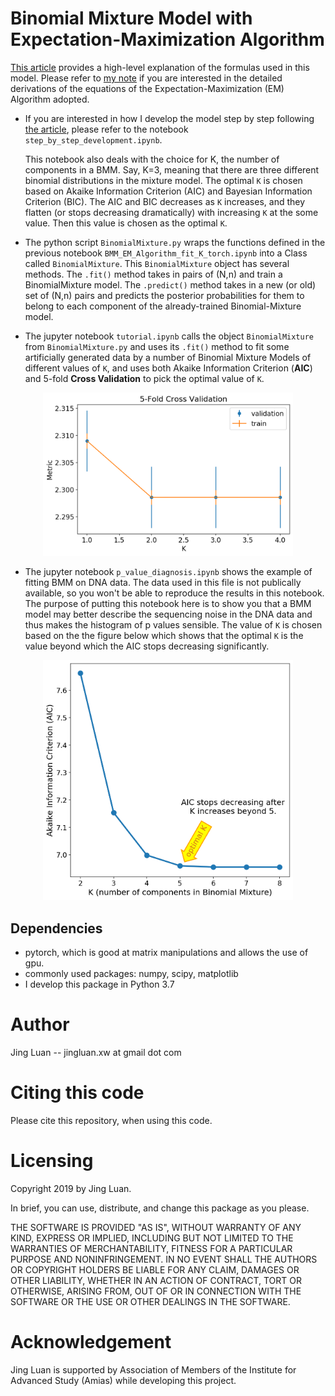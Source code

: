 # Binomial Mixture Model with Expectation-Maximization Algorithm

[This article](https://medium.com/@jingluan.xw/binomial-mixture-model-with-expectation-maximum-em-algorithm-feeaf0598b60) provides a high-level explanation of the formulas used in this model. Please refer to [my note](https://www.dropbox.com/s/fy2kq9eanhwinpr/Binomial_Mixture_Model_EL_Algorithm_Derivations%20%281%29.pdf?dl=0) if you are interested in the detailed derivations of the equations of the Expectation-Maximization (EM) Algorithm adopted.

* If you are interested in how I develop the model step by step following [the article](https://medium.com/@jingluan.xw/binomial-mixture-model-with-expectation-maximum-em-algorithm-feeaf0598b60), please refer to the notebook `step_by_step_development.ipynb`.

  This notebook also deals with the choice for K, the number of components in a BMM. Say, K=3, meaning that there are three different binomial distributions in the mixture model. The optimal `K` is chosen based on Akaike Information Criterion (AIC) and Bayesian Information Criterion (BIC). The AIC and BIC decreases as `K` increases, and they flatten (or stops decreasing dramatically) with increasing `K` at the some value. Then this value is chosen as the optimal `K`.

* The python script `BinomialMixture.py` wraps the functions defined in the previous notebook `BMM_EM_Algorithm_fit_K_torch.ipynb` into a Class called `BinomialMixture`. This `BinomialMixture` object has several methods. The `.fit()` method takes in pairs of (N,n) and train a BinomialMixture model. The `.predict()`
method takes in a new (or old) set of (N,n) pairs and predicts the posterior probabilities for them to belong to each component of the already-trained Binomial-Mixture model.

* The jupyter notebook `tutorial.ipynb` calls the object `BinomialMixture` from `BinomialMixture.py`
and uses its `.fit()` method to fit some artificially generated data by a number of Binomial Mixture Models of different values of `K`, and uses both Akaike Information Criterion (**AIC**) and 5-fold **Cross Validation** to pick the optimal value of `K`.

<p align="center">
  <img src="5FoldCV.png" width=400>
</p>

* The jupyter notebook `p_value_diagnosis.ipynb` shows the example of fitting BMM on DNA data. The data used in this file is not publically available, so you won't be able to reproduce the results in this notebook. The purpose of putting this notebook here is to show you that a BMM model may better describe the sequencing noise in the DNA data and thus makes the histogram of p values sensible. The value of `K` is chosen based on the the figure below which shows that the optimal `K` is the value beyond which the AIC stops decreasing significantly.

<p align="center">
  <img src="AIC_vs_K.png" width=400 title="AIC versus K">
</p>

## Dependencies

* pytorch, which is good at matrix manipulations and allows the use of gpu.
* commonly used packages: numpy, scipy, matplotlib
* I develop this package in Python 3.7

# Author
Jing Luan -- jingluan.xw at gmail dot com

# Citing this code
Please cite this repository, when using this code.

# Licensing

Copyright 2019 by Jing Luan.

In brief, you can use, distribute, and change this package as you please.

THE SOFTWARE IS PROVIDED "AS IS", WITHOUT WARRANTY OF ANY KIND, EXPRESS OR IMPLIED, INCLUDING BUT NOT LIMITED TO THE WARRANTIES OF MERCHANTABILITY, FITNESS FOR A PARTICULAR PURPOSE AND NONINFRINGEMENT. IN NO EVENT SHALL THE AUTHORS OR COPYRIGHT HOLDERS BE LIABLE FOR ANY CLAIM, DAMAGES OR OTHER LIABILITY, WHETHER IN AN ACTION OF CONTRACT, TORT OR OTHERWISE, ARISING FROM, OUT OF OR IN CONNECTION WITH THE SOFTWARE OR THE USE OR OTHER DEALINGS IN THE SOFTWARE.

# Acknowledgement

Jing Luan is supported by Association of Members of the Institute for Advanced Study (Amias) while developing this project.
